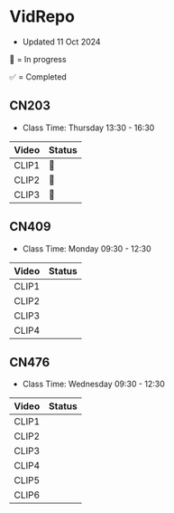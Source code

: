 # VidRepo

* Updated 11 Oct 2024

:construction: = In progress

:white_check_mark: = Completed

## CN203

* Class Time: Thursday 13:30 - 16:30

|  Video   | Status |
| -------- | ------ |
| CLIP1 | :construction: |
| CLIP2 | :construction: |
| CLIP3 | :construction: |

## CN409

* Class Time: Monday 09:30 - 12:30

|  Video   | Status |
| -------- | ------ |
| CLIP1 |  |
| CLIP2 |  |
| CLIP3 |  |
| CLIP4 |  |

## CN476

* Class Time: Wednesday 09:30 - 12:30

|  Video   | Status |
| -------- | ------ |
| CLIP1 |  |
| CLIP2 |  |
| CLIP3 |  |
| CLIP4 |  |
| CLIP5 |  |
| CLIP6 |  |
